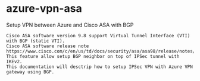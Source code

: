 # azure-vpn-asa
Setup VPN between Azure and Cisco ASA with BGP

    Cisco ASA software version 9.8 support Virtual Tunnel Interface (VTI) with BGP (static VTI).
    Cisco ASA software release note https://www.cisco.com/c/en/us/td/docs/security/asa/asa98/release/notes/asarn98.html#reference_s3l_4v2_gy
    This feature allow setup BGP neighbor on top of IPSec tunnel with IKEv2.
    This documentation will desctrip how to setup IPSec VPN with Azure VPN gateway using BGP.
